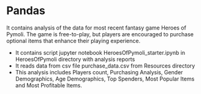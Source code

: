 # Pandas

It contains analysis of the data for most recent fantasy game Heroes of Pymoli. The game is free-to-play, but players are encouraged to purchase optional items that enhance their playing experience.

- It contains script jupyter notebook HeroesOfPymoli_starter.ipynb in HeroesOfPymoli directory with analysis reports
- It reads data from csv file purchase_data.csv from Resources directory
- This analysis includes Players count, Purchasing Analysis, Gender Demographics, Age Demographics, Top Spenders, Most Popular Items and Most Profitable Items.



